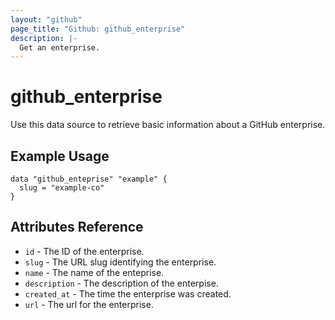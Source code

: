 ```yaml
---
layout: "github"
page_title: "Github: github_enterprise"
description: |-
  Get an enterprise.
---
```


# github_enterprise

Use this data source to retrieve basic information about a GitHub enterprise.

## Example Usage

```
data "github_enteprise" "example" {
  slug = "example-co"
}
```

## Attributes Reference

* `id` - The ID of the enterprise.
* `slug` - The URL slug identifying the enterprise.
* `name` - The name of the enteprise.
* `description` - The description of the enterpise.
* `created_at` - The time the enterprise was created.
* `url` - The url for the enterprise.
